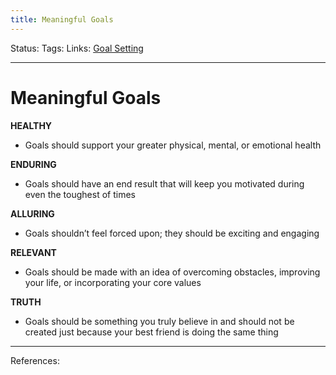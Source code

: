 ```yaml
---
title: Meaningful Goals
---
```

Status:
Tags:
Links: [Goal Setting](out/goal-setting.md)
___
# Meaningful Goals
**HEALTHY**

-   Goals should support your greater physical, mental, or emotional health
    

**ENDURING**

-   Goals should have an end result that will keep you motivated during even the toughest of times
    

**ALLURING**

-   Goals shouldn’t feel forced upon; they should be exciting and engaging
    

**RELEVANT**

-   Goals should be made with an idea of overcoming obstacles, improving your life, or incorporating your core values
    

**TRUTH**

-   Goals should be something you truly believe in and should not be created just because your best friend is doing the same thing
___
References: